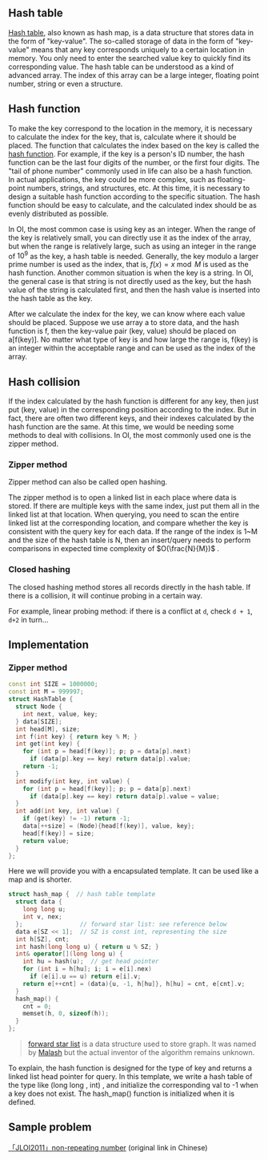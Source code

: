 ## Hash table

[Hash table](https://en.wikipedia.org/wiki/Hash_table), also known as hash map, is a data structure that stores data in the form of "key-value". The so-called storage of data in the form of "key-value" means that any key corresponds uniquely to a certain location in memory. You only need to enter the searched value key to quickly find its corresponding value. The hash table can be understood as a kind of advanced array. The index of this array can be a large integer, floating point number, string or even a structure.

## Hash function

To make the key correspond to the location in the memory, it is necessary to calculate the index for the key, that is, calculate where it should be placed. The function that calculates the index based on the key is called the [hash function](https://en.wikipedia.org/wiki/Hash_function). For example, if the key is a person's ID number, the hash function can be the last four digits of the number, or the first four digits. The "tail of phone number" commonly used in life can also be a hash function. In actual applications, the key could be more complex, such as floating-point numbers, strings, and structures, etc. At this time, it is necessary to design a suitable hash function according to the specific situation. The hash function should be easy to calculate, and the calculated index should be as evenly distributed as possible.

In OI, the most common case is using key as an integer. When the range of the key is relatively small, you can directly use it as the index of the array, but when the range is relatively large, such as using an integer in the range of $10^9$ as the key, a hash table is needed. Generally, the key modulo a larger prime number is used as the index, that is, $f(x)=x \bmod M$ is used as the hash function. Another common situation is when the key is a string. In OI, the general case is that string is not directly used as the key, but the hash value of the string is calculated first, and then the hash value is inserted into the hash table as the key.

After we calculate the index for the key, we can know where each value should be placed. Suppose we use array a to store data, and the hash function is f, then the key-value pair (key, value) should be placed on a[f(key)]. No matter what type of key is and how large the range is, f(key) is an integer within the acceptable range and can be used as the index of the array.

## Hash collision

If the index calculated by the hash function is different for any key, then just put (key, value) in the corresponding position according to the index. But in fact, there are often two different keys, and their indexes calculated by the hash function are the same. At this time, we would be needing some methods to deal with collisions. In OI, the most commonly used one is the zipper method.

### Zipper method

Zipper method can also be called open hashing.

The zipper method is to open a linked list in each place where data is stored. If there are multiple keys with the same index, just put them all in the linked list at that location. When querying, you need to scan the entire linked list at the corresponding location, and compare whether the key is consistent with the query key for each data. If the range of the index is 1~M and the size of the hash table is N, then an insert/query needs to perform comparisons in expected time complexity of $O(\frac{N}{M})$ .

### Closed hashing 

The closed hashing method stores all records directly in the hash table. If there is a collision, it will continue probing in a certain way.

For example, linear probing method: if there is a conflict at `d`, check `d + 1`, `d+2` in turn...

## Implementation

### Zipper method

```cpp
const int SIZE = 1000000;
const int M = 999997;
struct HashTable {
  struct Node {
    int next, value, key;
  } data[SIZE];
  int head[M], size;
  int f(int key) { return key % M; }
  int get(int key) {
    for (int p = head[f(key)]; p; p = data[p].next)
      if (data[p].key == key) return data[p].value;
    return -1;
  }
  int modify(int key, int value) {
    for (int p = head[f(key)]; p; p = data[p].next)
      if (data[p].key == key) return data[p].value = value;
  }
  int add(int key, int value) {
    if (get(key) != -1) return -1;
    data[++size] = (Node){head[f(key)], value, key};
    head[f(key)] = size;
    return value;
  }
};
```

Here we will provide you with a encapsulated template. It can be used like a map and is shorter.

```cpp
struct hash_map {  // hash table template
  struct data {
    long long u;
    int v, nex;
  };                // forward star list: see reference below
  data e[SZ << 1];  // SZ is const int, representing the size
  int h[SZ], cnt;
  int hash(long long u) { return u % SZ; }
  int& operator[](long long u) {
    int hu = hash(u);  // get head pointer
    for (int i = h[hu]; i; i = e[i].nex)
      if (e[i].u == u) return e[i].v;
    return e[++cnt] = (data){u, -1, h[hu]}, h[hu] = cnt, e[cnt].v;
  }
  hash_map() {
    cnt = 0;
    memset(h, 0, sizeof(h));
  }
};
```

> [forward star list](https://zh.wikipedia.org/wiki/%E9%93%BE%E5%BC%8F%E5%89%8D%E5%90%91%E6%98%9F) is a data structure used to store graph. It was named by [Malash](https://malash.me/200910/linked-forward-star/) but the actual inventor of the algorithm remains unknown.

To explain, the hash function is designed for the type of key and returns a linked list head pointer for query. In this template, we write a hash table of the type like $\text{(long long , int)}$ , and initialize the corresponding val to -1 when a key does not exist. The hash_map() function is initialized when it is defined.

## Sample problem

 [「JLOI2011」non-repeating number](https://www.luogu.com.cn/problem/P4305) (original link in Chinese)
